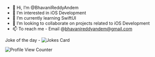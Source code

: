 - 👋 Hi, I’m @BhavaniReddyAndem
- 👀 I’m interested in iOS Development
- 🌱 I’m currently learning SwiftUI
- 💞️ I’m looking to collaborate on projects related to iOS Development
- 📫 To reach me - Email @bhavanireddyandem@gmail.com



Joke of the day  -  ![Jokes Card](https://readme-jokes.vercel.app/api)



![Profile View Counter](https://komarev.com/ghpvc/?username=BhavaniReddyAndem)



